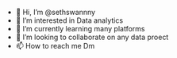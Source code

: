 - 👋 Hi, I’m @sethswannny
- 👀 I’m interested in Data analytics
- 🌱 I’m currently learning many platforms
- 💞️ I’m looking to collaborate on any data proect 
- 📫 How to reach me Dm 
<!---
sethswannny/sethswannny is a ✨ special ✨ repository because its `README.md` (this file) appears on your GitHub profile.
You can click the Preview link to take a look at your changes.
--->
